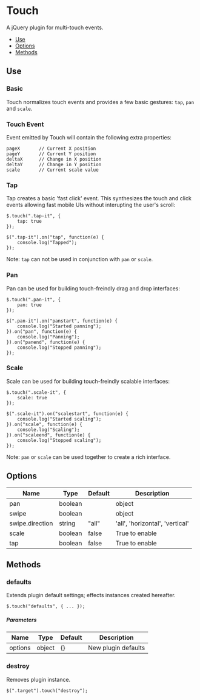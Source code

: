 # Touch

A jQuery plugin for multi-touch events.

* [Use](#use)
* [Options](#options)
* [Methods](#methods)


## Use 
### Basic

Touch normalizes touch events and provides a few basic gestures: `tap`, `pan` and `scale`.

### Touch Event

Event emitted by Touch will contain the following extra properties:

```
pageX		// Current X position
pageY		// Current Y position
deltaX		// Change in X position
deltaY		// Change in Y position
scale		// Current scale value
```

### Tap

Tap creates a basic 'fast click' event. This synthesizes the touch and click events allowing fast mobile UIs without interupting the user's scroll:

```
$.touch(".tap-it", {
	tap: true
});

$(".tap-it").on("tap", function(e) {
	console.log("Tapped");
});
```

Note: `tap` can not be used in conjunction with `pan` or `scale`.

### Pan

Pan can be used for building touch-freindly drag and drop interfaces:

```
$.touch(".pan-it", {
	pan: true
});

$(".pan-it").on("panstart", function(e) {
	console.log("Started panning");
}).on("pan", function(e) {
	console.log("Panning");
}).on("panend", function(e) {
	console.log("Stopped panning");
});
```

### Scale

Scale can be used for building touch-freindly scalable interfaces:

```
$.touch(".scale-it", {
	scale: true
});

$(".scale-it").on("scalestart", function(e) {
	console.log("Started scaling");
}).on("scale", function(e) {
	console.log("Scaling");
}).on("scaleend", function(e) {
	console.log("Stopped scaling");
});
```

Note: `pan` or `scale` can be used together to create a rich interface.

## Options



| Name | Type | Default | Description |
| --- | --- | --- | --- |
| pan | boolean || object | false | Object to enable |
| swipe | boolean || object | false | Object to enable |
| swipe.direction | string | "all" | 'all', 'horizontal', 'vertical' |
| scale | boolean | false | True to enable |
| tap | boolean | false | True to enable |

## Methods

### defaults

Extends plugin default settings; effects instances created hereafter.

```
$.touch("defaults", { ... });
```

##### Parameters

| Name | Type | Default | Description |
| --- | --- | --- | --- |
| options | object | {} | New plugin defaults |

### destroy

Removes plugin instance.

```
$(".target").touch("destroy");
```

